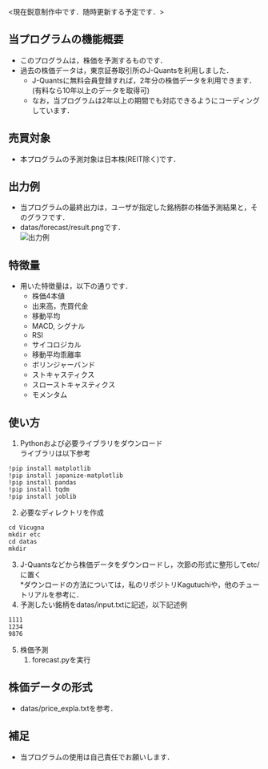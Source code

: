 <現在鋭意制作中です．随時更新する予定です．>

## 当プログラムの機能概要
- このプログラムは，株価を予測するものです．
- 過去の株価データは，東京証券取引所のJ-Quantsを利用しました．
   - J-Quantsに無料会員登録すれば，2年分の株価データを利用できます．  
      (有料なら10年以上のデータを取得可)
   - なお，当プログラムは2年以上の期間でも対応できるようにコーディングしています．

## 売買対象
- 本プログラムの予測対象は日本株(REIT除く)です．

## 出力例
- 当プログラムの最終出力は，ユーザが指定した銘柄群の株価予測結果と，そのグラフです．
- datas/forecast/result.pngです．  
![出力例]()

## 特徴量
- 用いた特徴量は，以下の通りです．
   - 株価4本値
   - 出来高，売買代金
   - 移動平均
   - MACD, シグナル
   - RSI
   - サイコロジカル
   - 移動平均乖離率
   - ボリンジャーバンド
   - ストキャスティクス
   - スローストキャスティクス
   - モメンタム

 
## 使い方
1. Pythonおよび必要ライブラリをダウンロード  
ライブラリは以下参考
```
!pip install matplotlib
!pip install japanize-matplotlib
!pip install pandas
!pip install tqdm
!pip install joblib

```
2. 必要なディレクトリを作成
```
cd Vicugna
mkdir etc
cd datas
mkdir 
```
3. J-Quantsなどから株価データをダウンロードし，次節の形式に整形してetc/に置く  
*ダウンロードの方法については，私のリポジトリKagutuchiや，他のチュートリアルを参考に．  
4. 予測したい銘柄をdatas/input.txtに記述，以下記述例
```
1111
1234
9876
```
5. 株価予測
   1. forecast.pyを実行


## 株価データの形式
- datas/price_expla.txtを参考．


## 補足
- 当プログラムの使用は自己責任でお願いします．
